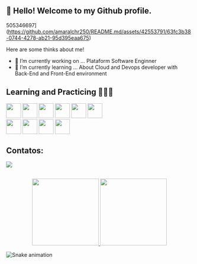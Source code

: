 ## 👋 Hello! Welcome to my Github profile.
<!--
**amaralchr250/amaralchr250** is a ✨ _special_ ✨ repository because its `README.md` (this file) appears on your GitHub profile.

-->

505346697](https://github.com/amaralchr250/README.md/assets/42553791/63fc3b38-0744-4278-ab21-95d395eaa675)

Here are some thinks about me!

- 🔭 I’m currently working on ... Plataform Software Enginner
- 🌱 I’m currently learning ... About Cloud and Devops developer with Back-End and Front-End environment

## Learning and Practicing 🕵🏻‍♂️

<img src="https://cdn.jsdelivr.net/gh/devicons/devicon/icons/javascript/javascript-original.svg" width="40" height="40"/> <img src="https://cdn.jsdelivr.net/gh/devicons/devicon/icons/react/react-original-wordmark.svg" width="40" height="40"/>  <img src="https://cdn.jsdelivr.net/gh/devicons/devicon/icons/nodejs/nodejs-original-wordmark.svg" width="40" height="40"/> <img src="https://cdn.jsdelivr.net/gh/devicons/devicon/icons/github/github-original-wordmark.svg" width="40" height="40" /> 
<img src="https://cdn.jsdelivr.net/gh/devicons/devicon/icons/html5/html5-original-wordmark.svg" width="40" height="40" />
<img src="https://cdn.jsdelivr.net/gh/devicons/devicon/icons/css3/css3-original.svg" width="40" height="40" />         
<img src="https://cdn.jsdelivr.net/gh/devicons/devicon/icons/docker/docker-original-wordmark.svg" width="40" height="40"/>
<img src="https://cdn.jsdelivr.net/gh/devicons/devicon/icons/kubernetes/kubernetes-plain-wordmark.svg" width="40" height="40" />
<img src="https://cdn.jsdelivr.net/gh/devicons/devicon/icons/python/python-original-wordmark.svg" width="40" height="40" />
<img src="https://cdn.jsdelivr.net/gh/devicons/devicon/icons/bash/bash-plain.svg" width="40" height="40" />
          
## Contatos:

<div>
<a href="[https://www.linkedin.com/in/seu-usuário-linkedln-aqui](https://www.linkedin.com/in/christopher-amaral-389705212/)" target="_blank"><img loading="lazy" src="https://img.shields.io/badge/-LinkedIn-%230077B5?style=for-the-badge&logo=linkedin&logoColor=white" target="_blank"></a>   
</div>

##
<p align="center">
<a href="https://github.com/amaralchr250">
  <img height="180em" src="https://github-readme-stats-eight-theta.vercel.app/api?username=amaralchr250&show_icons=true&theme=algolia&include_all_commits=true&count_private=true"/>
  <img height="180em" src="https://github-readme-stats-eight-theta.vercel.app/api/top-langs/?username=amaralchr250&layout=compact&langs_count=8&theme=algolia"/>
</a>
</p>

![Snake animation](https://github.com/amaralchr250/amaralchr250/blob/output/github-contribution-grid-snake.svg)
